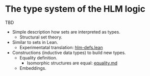 # The type system of the HLM logic

TBD

* Simple description how sets are interpreted as types.
  * Structural set theory.
* Similar to sets in Lean.
  * Experimentatal translation: [hlm-defs.lean](experimental/lean/hlm-defs.lean)
* Constructions (inductive data types) to build new types.
  * Equality definition.
    * Isomorphic structures are equal: [equality.md](equality.md)
  * Embeddings.
